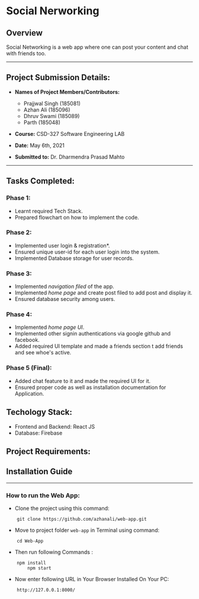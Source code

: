# Social Nerworking

## Overview

Social Networking is a web app where one can post your content and chat with friends too.

--------------------------------------------------------------------------------------------------------------
## Project Submission Details:


* **Names of Project Members/Contributors:**
 
	* Prajjwal Singh (185081)
	* Azhan Ali (185096)
	* Dhruv Swami (185089)
	* Parth (185048)

* **Course:**  CSD-327 Software Engineering LAB
* **Date:** May 6th, 2021
* **Submitted to:** Dr. Dharmendra Prasad Mahto


---------------------------------------------------------------------------------------------------------------
## Tasks Completed:


### Phase 1:
 * Learnt required Tech Stack.
 * Prepared flowchart on how to implement the code.

### Phase 2:
 * Implemented user login & registration*.
 * Ensured unique user-id for each user login into the system.
 * Implemented Database storage for user records.

### Phase 3:
 * Implemented *navigation filed* of the app.
 * Implemented *home page* and create post filed to add post and display it.
 * Ensured database security among users.

### Phase 4:
 * Implemented *home page UI*.
 * Implemented other signin authentications via google github and facebook.
 * Added required UI template and made a friends section t add friends and see whoe's active.

### Phase 5 (Final):
 * Added chat feature to it and made the required UI for it.
 * Ensured proper code as well as installation documentation for Application.

## Techology Stack:

 * Frontend and Backend: React JS
 * Database: Firebase


## Project Requirements:

## Installation Guide

---

### How to run the Web App:

- Clone the project using this command:
```
	git clone https://github.com/azhanali/web-app.git
```
- Move to project folder `web-app` in Terminal using command:
```
	cd Web-App
```
- Then run following Commands :
```
	npm install
  		npm start
```
- Now enter following URL in Your Browser Installed On Your PC:
```
	http://127.0.0.1:8000/
```
